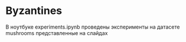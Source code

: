 # Byzantines

В ноутбуке experiments.ipynb проведены эксперименты на датасете mushrooms представленные на слайдах
